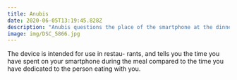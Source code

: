 ```yaml
---
title: Anubis
date: 2020-06-05T13:19:45.828Z
description: "Anubis questions the place of the smartphone at the dinner table. "
image: img/DSC_5866.jpg
---
```

The device is intended for use in restau- rants, and tells you the time you have spent on your smartphone during the meal compared to the time you have dedicated to the person eating with you.